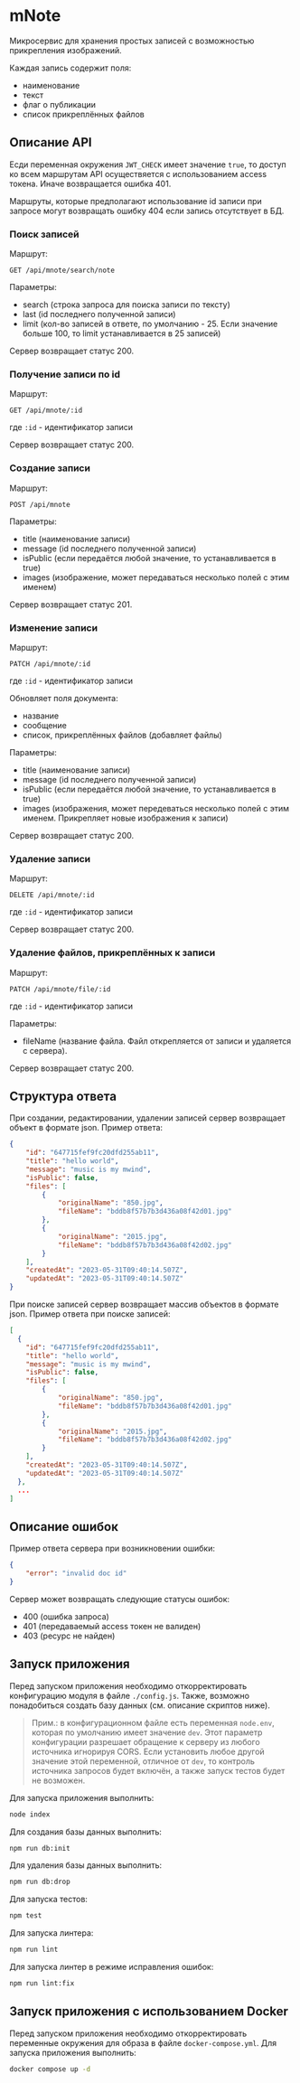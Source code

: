 # mNote

Микросервис для хранения простых записей с возможностью прикрепления изображений.

Каждая запись содержит поля:
- наименование
- текст
- флаг о публикации
- список прикреплённых файлов

## Описание API

Есди переменная окружения `JWT_CHECK` имеет значение `true`, то доступ ко всем маршрутам API осуществяется с использованием access токена. Иначе возвращается ошибка 401.

Маршруты, которые предполагают использование id записи при запросе могут возвращать ошибку 404 если запись отсутствует в БД.

### Поиск записей

Маршрут:
```
GET /api/mnote/search/note
```

Параметры:
- search (строка запроса для поиска записи по тексту)
- last (id последнего полученной записи)
- limit (кол-во записей в ответе, по умолчанию - 25. Если значение больше 100, то limit устанавливается в 25 записей)

Сервер возвращает статус 200.

### Получение записи по id 

Маршрут:
```
GET /api/mnote/:id
```
где `:id` - идентификатор записи

Сервер возвращает статус 200.

### Создание записи

Маршрут:
```
POST /api/mnote
```

Параметры:
- title (наименование записи)
- message (id последнего полученной записи)
- isPublic (если передаётся любой значение, то устанавливается в true)
- images (изображение, может передаваться несколько полей с этим именем)

Сервер возвращает статус 201.

### Изменение записи

Маршрут:
```
PATCH /api/mnote/:id
```
где `:id` - идентификатор записи

Обновляет поля документа:
- название
- сообщение
- список, прикреплённых файлов (добавляет файлы)

Параметры:
- title (наименование записи)
- message (id последнего полученной записи)
- isPublic (если передаётся любой значение, то устанавливается в true)
- images (изображения, может передеваться несколько полей с этим именем. Прикрепляет новые изображения к записи)

Сервер возвращает статус 200.

### Удаление записи

Маршрут:
```
DELETE /api/mnote/:id
```
где `:id` - идентификатор записи

Сервер возвращает статус 200.

### Удаление файлов, прикреплённых к записи

Маршрут:
```
PATCH /api/mnote/file/:id
```
где `:id` - идентификатор записи

Параметры:
- fileName (название файла. Файл открепляется от записи и удаляется с сервера).

Сервер возвращает статус 200.

## Структура ответа

При создании, редактировании, удалении записей сервер возвращает объект в формате json.
Пример ответа:
```json
{
    "id": "647715fef9fc20dfd255ab11",
    "title": "hello world",
    "message": "music is my mwind",
    "isPublic": false,
    "files": [
        {
            "originalName": "850.jpg",
            "fileName": "bddb8f57b7b3d436a08f42d01.jpg"
        },
        {
            "originalName": "2015.jpg",
            "fileName": "bddb8f57b7b3d436a08f42d02.jpg"
        }
    ],
    "createdAt": "2023-05-31T09:40:14.507Z",
    "updatedAt": "2023-05-31T09:40:14.507Z"
}
```

При поиске записей сервер возвращает массив объектов в формате json.
Пример ответа при поиске записей:
```json
[
  {
    "id": "647715fef9fc20dfd255ab11",
    "title": "hello world",
    "message": "music is my mwind",
    "isPublic": false,
    "files": [
        {
            "originalName": "850.jpg",
            "fileName": "bddb8f57b7b3d436a08f42d01.jpg"
        },
        {
            "originalName": "2015.jpg",
            "fileName": "bddb8f57b7b3d436a08f42d02.jpg"
        }
    ],
    "createdAt": "2023-05-31T09:40:14.507Z",
    "updatedAt": "2023-05-31T09:40:14.507Z"
  },
  ...
]
```

## Описание ошибок

Пример ответа сервера при возникновении ошибки:
```json
{
    "error": "invalid doc id"
}
```

Сервер может возвращать следующие статусы ошибок:

- 400 (ошибка запроса)
- 401 (передаваемый access токен не валиден)
- 403 (ресурс не найден)

## Запуск приложения

Перед запуском приложения необходимо откорректировать конфигурацию модуля в файле `./config.js`. Также, возможно понадобиться создать базу данных (см. описание скриптов ниже).

>Прим.: в конфигурационном файле есть переменная `node.env`, которая по умолчанию имеет значение `dev`. Этот параметр конфигурации разрешает обращение к серверу из любого источника игнорируя CORS. Если установить любое другой значение этой переменной, отличное от `dev`, то контроль источника запросов будет включён, а также запуск тестов будет не возможен.

Для запуска приложения выполнить:
```bash
node index
```

Для создания базы данных выполнить:
```bash
npm run db:init
```

Для удаления базы данных выполнить:
```bash
npm run db:drop
```

Для запуска тестов:
```bash
npm test
```

Для запуска линтера:
```bash
npm run lint
```

Для запуска линтер в режиме исправления ошибок:
```bash
npm run lint:fix
```

## Запуск приложения с использованием Docker

Перед запуском приложения необходимо откорректировать переменные окружения для образа в файле `docker-compose.yml`. Для запуска приложения выполнить:

```bash
docker compose up -d
```
